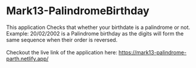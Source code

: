 # Mark13-PalindromeBirthday

This application Checks that whether your birthdate is a palindrome or not.
<br>
Example: 20/02/2002 is a Palindrome birthday as the digits will form the same sequence when their order is reversed.
<br>
<br>
Checkout the live link of the application here: https://mark13-palindrome-parth.netlify.app/
